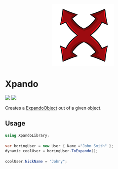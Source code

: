 <p align="center">
    <a href="#xpando">
        <img alt="logo" src="Assets/logo-200x200.png">
    </a>
</p>

# Xpando

[![][build-img]][build]
[![][nuget-img]][nuget]

Creates a [ExpandoObject] out of a given object.

[build]:         https://ci.appveyor.com/project/TallesL/net-xpando
[build-img]:     https://ci.appveyor.com/api/projects/status/github/tallesl/net-xpando?svg=true
[nuget]:         https://www.nuget.org/packages/Xpando
[nuget-img]:     https://badge.fury.io/nu/Xpando.svg
[ExpandoObject]: https://msdn.microsoft.com/library/System.Dynamic.ExpandoObject

## Usage

```cs
using XpandoLibrary;

var boringUser = new User { Name ="John Smith" };
dynamic coolUser = boringUser.ToExpando();

coolUser.NickName = "Johny";
```